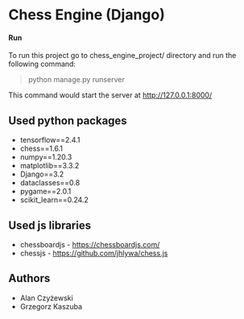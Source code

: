 # Chess Engine (Django)

#### Run

To run this project go to chess_engine_project/ directory and run the following command:
> python manage.py runserver

This command would start the server at http://127.0.0.1:8000/

## Used python packages
* tensorflow==2.4.1
* chess==1.6.1
* numpy==1.20.3
* matplotlib==3.3.2
* Django==3.2
* dataclasses==0.8
* pygame==2.0.1
* scikit_learn==0.24.2

## Used js libraries
* chessboardjs - https://chessboardjs.com/
* chessjs - https://github.com/jhlywa/chess.js

## Authors
* Alan Czyżewski
* Grzegorz Kaszuba
